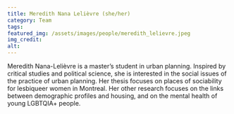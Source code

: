 ```yaml
---
title: Meredith Nana Lelièvre (she/her)
category: Team
tags:
featured_img: /assets/images/people/meredith_lelievre.jpeg
img_credit:
alt:
---
```

Meredith Nana-Lelièvre is a master’s student in urban planning. Inspired by critical studies and political science, she is interested in the social issues of the practice of urban planning. Her thesis focuses on places of sociability for lesbiqueer women in Montreal. Her other research focuses on the links between demographic profiles and housing, and on the mental health of young LGBTQIA+ people.